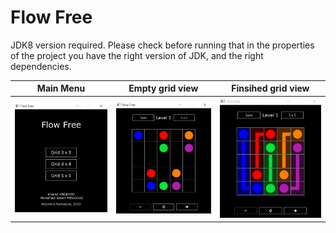 # Flow Free
JDK8 version required.
Please check before running that in the properties of the project you have the right version of JDK, and the right dependencies.

| Main Menu  | Empty grid view | Finsihed grid view |
| --- | --- | --- |
| ![menu](ressources/data/screenshot0.png)  | ![empty](ressources/data/screenshot1.png)  | ![finished](ressources/data/screenshot2.png) |
